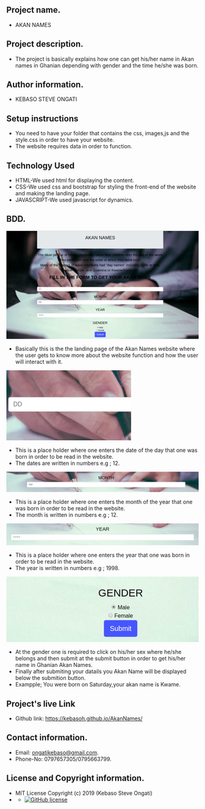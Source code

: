 ## Project name.
- AKAN NAMES
## Project description.
- The project is basically explains how one can get his/her name in Akan names in Ghanian depending with gender and the time he/she was born.
## Author information.
 - KEBASO STEVE ONGATI
## Setup instructions 
 - You need to have your folder that contains the css, images,js and the style.css in order to have your website.
 - The website requires data in order to function.

## Technology Used
 - HTML-We used html for displaying the content.
 - CSS-We used css and bootstrap for styling the front-end of the website and making the landing page.
 - JAVASCRIPT-We used javascript for dynamics.

## BDD.


<img src="images/akan.jpg" alt="picture">


 - Basically this is the the landing page of the Akan Names website where the user gets to know more about the website function and how the user will interact with it.


<img src="images/date.jpg" alt="picture">


 - This is a place holder where one enters the date of the day that one was born in order to be read in the website.
 - The dates are written in numbers e.g ; 12.

<img src="images/month.jpg" alt="picture">

 -  This is a place holder where one enters the month of the year that one was born in order to be read in the website.
 - The month is written in numbers e.g ; 12.

 <img src="images/year.jpg" alt="picture">

 -  This is a place holder where one enters the year  that one was born in order to be read in the website.
 - The year is written in numbers e.g ; 1998.

<img src="images/gender&submit.jpg" alt="picture">

 - At the gender one is required to click on his/her sex where he/she belongs and then submit at the submit button in order to get his/her name in Ghanian Akan Names.
 - Finally after submiting your datails you Akan Name will be displayed below the submition button.
 - Exampple; You were born on Saturday,your akan name is Kwame.

## Project's live Link
 - Github link: https://kebasoh.github.io/AkanNames/
## Contact information.
 - Email: ongatikebaso@gmail.com.
 - Phone-No: 0797657305/0795663799.
## License and Copyright information.
 - MIT License Copyright (c) 2019 (Kebaso Steve Ongati)
 - - [![GitHub license](https://img.shields.io/github/license/Naereen/StrapDown.js.svg)](https://github.com/Naereen/StrapDown.js/blob/master/LICENSE)